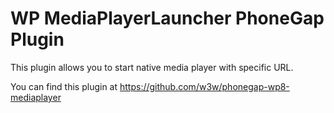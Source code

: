 # WP MediaPlayerLauncher PhoneGap Plugin

This plugin allows you to start native media player with specific URL.

You can find this plugin at https://github.com/w3w/phonegap-wp8-mediaplayer
